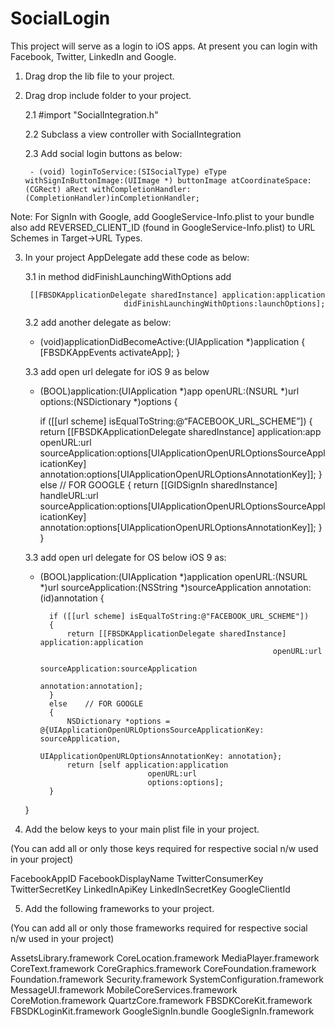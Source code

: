 # SocialLogin
This project will serve as a login to iOS apps. At present you can login with Facebook, Twitter, LinkedIn and Google.


1. Drag drop the lib file to your project.

2. Drag drop include folder to your project. 

	2.1 #import "SocialIntegration.h"

	2.2 Subclass a view controller with SocialIntegration

	2.3 Add social login buttons as below:

		- (void) loginToService:(SISocialType) eType withSignInButtonImage:(UIImage *) buttonImage atCoordinateSpace:(CGRect) aRect withCompletionHandler:(CompletionHandler)inCompletionHandler;

Note: For SignIn with Google, add GoogleService-Info.plist to your bundle also add REVERSED_CLIENT_ID (found in GoogleService-Info.plist)
 to URL Schemes in Target->URL Types.

3. In your project AppDelegate add these code as below:

	3.1 in method didFinishLaunchingWithOptions add
	
	    [[FBSDKApplicationDelegate sharedInstance] application:application
                             didFinishLaunchingWithOptions:launchOptions];

	3.2 add another delegate as below:

	- (void)applicationDidBecomeActive:(UIApplication *)application
	{
    		[FBSDKAppEvents activateApp];
	}

	3.3 add open url delegate for iOS 9 as below

	- (BOOL)application:(UIApplication *)app openURL:(NSURL *)url options:(NSDictionary *)options
	{

   		if ([[url scheme] isEqualToString:@“FACEBOOK_URL_SCHEME”])
    		{
        		return [[FBSDKApplicationDelegate sharedInstance] application:app
                                                              openURL:url
                                                    sourceApplication:options[UIApplicationOpenURLOptionsSourceApplicationKey]
                                                           annotation:options[UIApplicationOpenURLOptionsAnnotationKey]];
    		}
    		else	// FOR GOOGLE
    		{
        		return [[GIDSignIn sharedInstance] handleURL:url
                                   	            sourceApplication:options[UIApplicationOpenURLOptionsSourceApplicationKey]
                                                         annotation:options[UIApplicationOpenURLOptionsAnnotationKey]];
    		}
	}

	3.3 add open url delegate for OS below iOS 9 as:

	- (BOOL)application:(UIApplication *)application openURL:(NSURL *)url sourceApplication:(NSString *)sourceApplication annotation:(id)annotation 
	{

    		if ([[url scheme] isEqualToString:@"FACEBOOK_URL_SCHEME"])
    		{
        		return [[FBSDKApplicationDelegate sharedInstance] application:application
                                                              openURL:url
                                                    sourceApplication:sourceApplication
                                                           annotation:annotation];
    		}
    		else 	// FOR GOOGLE
    		{
       			NSDictionary *options = @{UIApplicationOpenURLOptionsSourceApplicationKey: sourceApplication,
                                  			   UIApplicationOpenURLOptionsAnnotationKey: annotation};
        		return [self application:application
                         		  openURL:url
                         		  options:options];
    		}
	}
	

4. Add the below keys to your main plist file in your project.

(You can add all or only those keys required for respective social n/w used in your project)

FacebookAppID
FacebookDisplayName
TwitterConsumerKey
TwitterSecretKey
LinkedInApiKey
LinkedInSecretKey
GoogleClientId
 
5. Add the following frameworks to your project.

(You can add all or only those frameworks required for respective social n/w used in your project)

AssetsLibrary.framework
CoreLocation.framework
MediaPlayer.framework
CoreText.framework
CoreGraphics.framework
CoreFoundation.framework
Foundation.framework
Security.framework
SystemConfiguration.framework
MessageUI.framework
MobileCoreServices.framework
CoreMotion.framework
QuartzCore.framework
FBSDKCoreKit.framework
FBSDKLoginKit.framework
GoogleSignIn.bundle
GoogleSignIn.framework